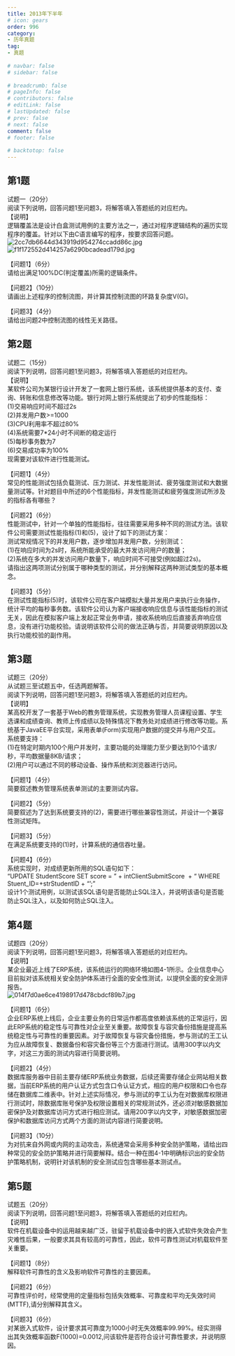 ```yaml
---  
title: 2013年下半年  
# icon: gears  
order: 996  
category:  
- 历年真题  
tag:  
- 真题  
  
# navbar: false  
# sidebar: false  
  
# breadcrumb: false  
# pageInfo: false  
# contributors: false  
# editLink: false  
# lastUpdated: false  
# prev: false  
# next: false  
comment: false  
# footer: false  
  
# backtotop: false  
---  
```

## 第1题 ##

试题一（20分）  
阅读下列说明，回答问题1至问题3，将解答填入答题纸的对应栏内。  
【说明】  
逻辑覆盖法是设计白盒测试用例的主要方法之一，通过对程序逻辑结构的遍历实现程序的覆盖。针对以下由C语言编写的程序，按要求回答问题。  
![2cc7db6644d343919d954274ccadd86c.jpg][]  
![f1f172552d414257a6290bcadead179d.jpg][]  
  
【问题1】（6分）  
请给出满足100%DC(判定覆盖)所需的逻辑条件。  
  
【问题2】（10分）  
请画出上述程序的控制流图，并计算其控制流图的环路复杂度V(G)。  
  
【问题3】（4分）  
请给出问题2中控制流图的线性无关路径。  


## 第2题 ##

试题二（15分）  
阅读下列说明，回答问题1至问题3，将解答填入答题纸的对应栏内。  
【说明】  
某软件公司为某银行设计开发了一套网上银行系统，该系统提供基本的支付、查询、转账和信息修改等功能。银行对网上银行系统提出了初步的性能指标：  
(1)交易响应时间不超过2s  
(2)并发用户数&gt;=1000  
(3)CPU利用率不超过80%  
(4)系统需要7\*24小时不间断的稳定运行  
(5)每秒事务数为7  
(6)交易成功率为100%  
现需要对该软件进行性能测试。  
  
【问题1】（4分）  
常见的性能测试包括负载测试、压力测试、并发性能测试、疲劳强度测试和大数据量测试等。针对题目中所述的6个性能指标，并发性能测试和疲劳强度测试所涉及的指标各有哪些？  
  
【问题2】（6分）  
性能测试中，针对一个单独的性能指标，往往需要采用多种不同的测试方法。该软件公司需要测试性能指标(1)和(5)，设计了如下的测试方案：  
测试常规情况下的并发用户数，逐步增加并发用户数，分别测试：  
(1)在响应时间为2s时，系统所能承受的最大并发访问用户的数量；  
(2)系统在多大的并发访问用户数量下，响应时间不可接受(例如超过2s)。  
请指出这两项测试分别属于哪种类型的测试，并分别解释这两种测试类型的基本概念。  
  
【问题3】（5分）  
在测试性能指标(5)时，该软件公司在客户端模拟大量并发用户来执行业务操作，统计平均的每秒事务数。该软件公司认为客户端接收响应信息与该性能指标的测试无关，因此在模拟客户端上发起正常业务申请，接收系统响应后直接丢弃响应信息，没有进行功能校验。请说明该软件公司的做法正确与否，并简要说明原因以及执行功能校验的副作用。  


## 第3题 ##

试题三（20分）  
从试题三至试题五中，任选两题解答。  
阅读下列说明，回答问题1至问题3，将解答填入答题纸的对应栏内。  
【说明】  
某高校开发了一套基于Web的教务管理系统，实现教务管理人员课程设置、学生选课和成绩查询、教师上传成绩以及特殊情况下教务处对成绩进行修改等功能。系统基于JavaEE平台实现，采用表单(Form)实现用户数据的提交并与用户交互。  
系统要支持：  
(1)在特定时期内100个用户并发时，主要功能的处理能力至少要达到10个请求/秒，平均数据量8KB/请求；  
(2)用户可以通过不同的移动设备、操作系统和浏览器进行访问。  
  
【问题1】（4分）  
简要叙述教务管理系统表单测试的主要测试内容。  
  
【问题2】（5分）  
简要叙述为了达到系统要支持的(2)，需要进行哪些兼容性测试，并设计一个兼容性测试矩阵。  
  
【问题3】（5分）  
在满足系统要支持的(1)时，计算系统的通信吞吐量。  
  
【问题4】（6分）  
系统实现时，对成绩更新所用的SQL语句如下：  
“UPDATE StudentScore SET score = ” + intClientSubmitScore  + “ WHERE Stuent\_ID=+strStudentID + “’;”  
设计1个测试用例，以测试该SQL语句是否能防止SQL注入，并说明该语句是否能防止SQL注入，以及如何防止SQL注入。  


## 第4题 ##

试题四（20分）  
阅读下列说明，回答问题1至问题3，将解答填入答题纸的对应栏内。  
【说明】  
某企业最近上线了ERP系统，该系统运行的网络环境如图4-1所示。企业信息中心目前拟对该系统相关安全防护体系进行全面的安全性测试，以提供全面的安全测评报告。  
![014f7d0ae6ce4198917d478cbdcf89b7.jpg][]  
  
【问题1】（6分）  
企业ERP系统上线后，企业主要业务的日常运作都高度依赖该系统的正常运行，因此ERP系统的稳定性与可靠性对企业至关重要。故障恢复与容灾备份措施是提高系统稳定性与可靠性的重要因素。对于故障恢复与容灾备份措施，参与测试的王工认为应从故障恢复、数据备份和容灾备份等三个方面进行测试。请用300字以内文字，对这三方面的测试内容进行简要说明。  
  
【问题2】（4分）  
数据库服务器中目前主要存储ERP系统业务数据，后续还需要存储企业网站相关数据，当前ERP系统的用户认证方式包含口令认证方式，相应的用户权限和口令也存储在数据库二维表中。针对上述实际情况，参与测试的李工认为在对数据库权限进行测试时，除数据库账号保护及权限设置相关的常规测试外，还必须对敏感数据加密保护及对数据库访问方式进行相应测试。请用200字以内文字，对敏感数据加密保护和数据库访问方式两个方面的测试内容进行简要说明。  
  
【问题3】（10分）  
为对抗来自外网或内网的主动攻击，系统通常会采用多种安全防护策略，请给出四种常见的安全防护策略并进行简要解释。结合一种在图4-1中明确标识出的安全防护策略机制，说明针对该机制的安全测试应包含哪些基本测试点。  


## 第5题 ##

试题五（20分）  
阅读下列说明，回答问题1至问题3，将解答填入答题纸的对应栏内。  
【说明】  
软件在机载设备中的运用越来越广泛，驻留于机载设备中的嵌入式软件失效会产生灾难性后果，一般要求其具有较高的可靠性，因此，软件可靠性测试对机载软件至关重要。  
  
【问题1】（8分）  
解释软件可靠性的含义及影响软件可靠性的主要因素。  
  
【问题2】（6分）  
可靠性评价时，经常使用的定量指标包括失效概率、可靠度和平均无失效时间(MTTF),请分别解释其含义。  
  
【问题3】（6分）  
对某嵌入式软件，设计要求其可靠度为1000小时无失效概率99.99%。经实测得出其失效概率函数F(1000)=0.0012,问该软件是否符合设计可靠性要求，并说明原因。  



[2cc7db6644d343919d954274ccadd86c.jpg]: https://www.xkxxkx.cn/file/exam/software/软件评测师/案例/第1题/2cc7db6644d343919d954274ccadd86c.jpg
[f1f172552d414257a6290bcadead179d.jpg]: https://www.xkxxkx.cn/file/exam/software/软件评测师/案例/第1题/f1f172552d414257a6290bcadead179d.jpg
[014f7d0ae6ce4198917d478cbdcf89b7.jpg]: https://www.xkxxkx.cn/file/exam/software/软件评测师/案例/第4题/014f7d0ae6ce4198917d478cbdcf89b7.jpg
